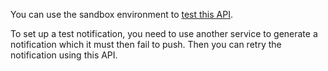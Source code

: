 You can use the sandbox environment to [test this API](https://developer.service.hmrc.gov.uk/api-documentation/docs/testing).

To set up a test notification, you need to use another service to generate a notification which it must then fail to push. Then you can retry the notification using this API.
